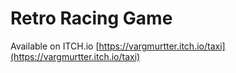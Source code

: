 Retro Racing Game
======

Available on ITCH.io
[https://vargmurtter.itch.io/taxi](https://vargmurtter.itch.io/taxi)